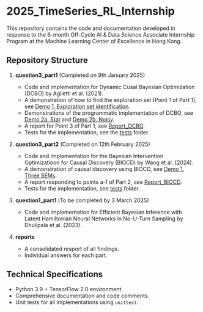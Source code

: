 # 2025_TimeSeries_RL_Internship

This repository contains the code and documentation developed in response to the 6-month Off-Cycle AI & Data Science Associate Internship Program at the Machine Learning Center of Excellence in Hong Kong.

## Repository Structure
1. **question3_part1** (Completed on 9th January 2025)
    + Code and implementation for Dynamic Cusal Bayesian Optimization (DCBO) by Aglietti et al. (2021).
    + A demonstration of how to find the exploration set (Point 1 of Part 1), see [Demo 1. Exploration set identification](question3_part1/demo/demo1_find_exploration_set.ipynb).
    + Demonstrations of the programmatic implementation of DCBO, see [Demo 2a. Stat](question3_part1/demo/demo2a_stat.ipynb) and [Demo 2b. Noisy](question3_part1/demo/demo2b_noisy.ipynb).
    + A report for Point 3 of Part 1, see [Report_DCBO](question3_part1/report_dcbo.pdf).
    + Tests for the implementation, see the [tests](question3_part1/tests) folder.

2. **question3_part2** (Completed on 12th February 2025)
   + Code and implementation for the Bayesian Intervention Optimizatioon for Causal Discovery (BIOCD) by Wang et al. (2024).
   + A demonstration of causal discovery using BIOCD, see [Demo 1. Three SEMs](question3_part2/demo/demo1_three_sems.ipynb).
   + A report responding to points a-f of Part 2, see [Report_BIOCD](question3_part2/report_biocd.pdf).
   + Tests for the implementation, see [tests](question3_part2/tests) folder.

3. **question1_part1** (To be completed by 3 March 2025)
   + Code and implementation for Efficient Bayesian Inference with Latent Hamiltonian Neural Networks in No-U-Turn Sampling by Dhulipala et al. (2023).

4. **reports**
   + A consolidated resport of all findings.
   + Individual answers for each part.

## Technical Specifications
+ Python 3.9 + TensorFlow 2.0 environment.
+ Comprehensive documentation and code comments.
+ Unit tests for all implementations using `unittest`.
